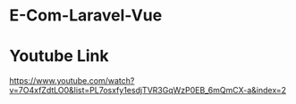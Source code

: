 # E-Com-Laravel-Vue
# Youtube Link
https://www.youtube.com/watch?v=7O4xfZdtLO0&list=PL7osxfy1esdjTVR3GqWzP0EB_6mQmCX-a&index=2
